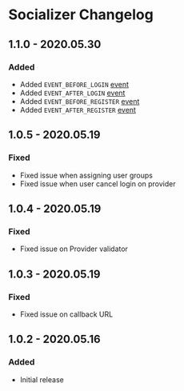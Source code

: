 # Socializer Changelog

## 1.1.0 - 2020.05.30
### Added
- Added `EVENT_BEFORE_LOGIN` [event](https://docs.enupal.com/socializer/development/events.html#event-before-login)
- Added `EVENT_AFTER_LOGIN` [event](https://docs.enupal.com/socializer/development/events.html#event-after-login)
- Added `EVENT_BEFORE_REGISTER` [event](https://docs.enupal.com/socializer/development/events.html#event-before-register)
- Added `EVENT_AFTER_REGISTER` [event](https://docs.enupal.com/socializer/development/events.html#event-after-register)

## 1.0.5 - 2020.05.19
### Fixed
- Fixed issue when assigning user groups
- Fixed issue when user cancel login on provider

## 1.0.4 - 2020.05.19
### Fixed
- Fixed issue on Provider validator

## 1.0.3 - 2020.05.19
### Fixed
- Fixed issue on callback URL

## 1.0.2 - 2020.05.16
### Added
- Initial release